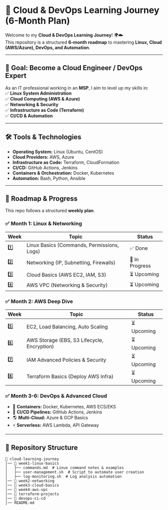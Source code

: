 # 🚀 Cloud & DevOps Learning Journey (6-Month Plan)
Welcome to my **Cloud & DevOps Learning Journey**! 🌍☁️  
This repository is a structured **6-month roadmap** to mastering **Linux, Cloud (AWS/Azure), DevOps, and Automation**.  

---

## 🎯 Goal: Become a Cloud Engineer / DevOps Expert  
As an IT professional working in an **MSP**, I aim to level up my skills in:  
✅ **Linux System Administration**  
✅ **Cloud Computing (AWS & Azure)**  
✅ **Networking & Security**  
✅ **Infrastructure as Code (Terraform)**  
✅ **CI/CD & Automation**  

---

## 🛠️ Tools & Technologies  
- **Operating System:** Linux (Ubuntu, CentOS)  
- **Cloud Providers:** AWS, Azure  
- **Infrastructure as Code:** Terraform, CloudFormation  
- **CI/CD:** GitHub Actions, Jenkins  
- **Containers & Orchestration:** Docker, Kubernetes  
- **Automation:** Bash, Python, Ansible  

---

## 📅 Roadmap & Progress  
This repo follows a structured **weekly plan**.  

### ✅ Month 1: Linux & Networking  
| Week | Topic | Status |
|------|-------------------------------|----------|
| 1️⃣ | Linux Basics (Commands, Permissions, Logs) | ✅ Done |
| 2️⃣ | Networking (IP, Subnetting, Firewalls) | 🔄 In Progress |
| 3️⃣ | Cloud Basics (AWS EC2, IAM, S3) | ⏳ Upcoming |
| 4️⃣ | AWS VPC (Networking & Security) | ⏳ Upcoming |

### ✅ Month 2: AWS Deep Dive  
| Week | Topic | Status |
|------|--------------------------------|----------|
| 5️⃣ | EC2, Load Balancing, Auto Scaling | ⏳ Upcoming |
| 6️⃣ | AWS Storage (EBS, S3 Lifecycle, Encryption) | ⏳ Upcoming |
| 7️⃣ | IAM Advanced Policies & Security | ⏳ Upcoming |
| 8️⃣ | Terraform Basics (Deploy AWS Infra) | ⏳ Upcoming |

### ✅ Month 3-6: DevOps & Advanced Cloud  
- 🐳 **Containers:** Docker, Kubernetes, AWS ECS/EKS  
- 🔄 **CI/CD Pipelines:** GitHub Actions, Jenkins  
- 🌎 **Multi-Cloud:** Azure & GCP Basics  
- ⚡ **Serverless:** AWS Lambda, API Gateway  

---

## 📂 Repository Structure  
```plaintext
📁 cloud-learning-journey
│── 📁 week1-linux-basics
│   ├── commands.md  # Linux command notes & examples
│   ├── user-management.sh  # Script to automate user creation
│   ├── log-monitoring.sh  # Log analysis automation
│── 📁 week2-networking
│── 📁 week3-cloud-basics
│── 📁 week4-aws-vpc
│── 📁 terraform-projects
│── 📁 devops-ci-cd
│── README.md

